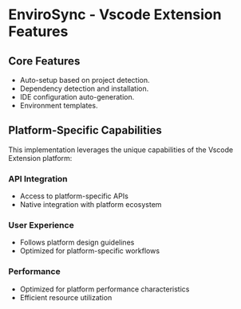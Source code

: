 # EnviroSync - Vscode Extension Features

## Core Features
- Auto-setup based on project detection.
- Dependency detection and installation.
- IDE configuration auto-generation.
- Environment templates.

## Platform-Specific Capabilities
This implementation leverages the unique capabilities of the Vscode Extension platform:

### API Integration
- Access to platform-specific APIs
- Native integration with platform ecosystem

### User Experience
- Follows platform design guidelines
- Optimized for platform-specific workflows

### Performance
- Optimized for platform performance characteristics
- Efficient resource utilization
